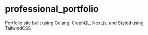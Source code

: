 # professional_portfolio
Portfolio site built using Golang, GraphQL, Next.js, and Styled using TailwindCSS
